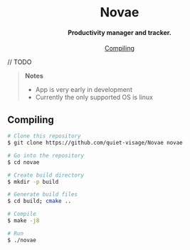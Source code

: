 <h1 align="center">
  Novae
  <br>
</h1>

<h4 align="center">Productivity manager and tracker.</h4>

<p align="center">
  <a href="#compiling">Compiling</a> 
</p>

// TODO
> **Notes**
> + App is very early in development
> + Currently the only supported OS is linux
## Compiling

```bash
# Clone this repository
$ git clone https://github.com/quiet-visage/Novae novae

# Go into the repository
$ cd novae

# Create build directory
$ mkdir -p build

# Generate build files
$ cd build; cmake ..

# Compile
$ make -j8

# Run
$ ./novae
```


